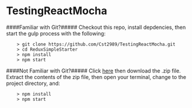 # TestingReactMocha

####Familiar with Git?#####
Checkout this repo, install depdencies, then start the gulp process with the following:

```
	> git clone https://github.com/Cst2989/TestingReactMocha.git
	> cd ReduxSimpleStarter
	> npm install
	> npm start
```

####Not Familiar with Git?#####
Click [here](https://github.com/Cst2989/TestingReactMocha) then download the .zip file.  Extract the contents of the zip file, then open your terminal, change to the project directory, and:

```
	> npm install
	> npm start
```
